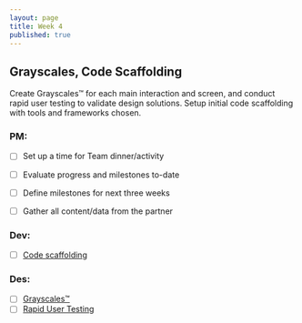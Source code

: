 ```yaml
---
layout: page
title: Week 4
published: true
---
```



## Grayscales, Code Scaffolding

Create Grayscales™ for each main interaction and screen, and conduct rapid user testing to validate design solutions. Setup initial code scaffolding with tools and frameworks chosen.

### PM:
* [ ] Set up a time for Team dinner/activity
* [ ] Evaluate progress and milestones to-date
* [ ] Define milestones for next three weeks
* [ ] Gather all content/data from the partner


### Dev:
* [ ] [Code scaffolding](code-scaffolding.md)

### Des:
* [ ] [Grayscales™](grayscales.md)
* [ ] [Rapid User Testing](rapid-user-testing.md)

